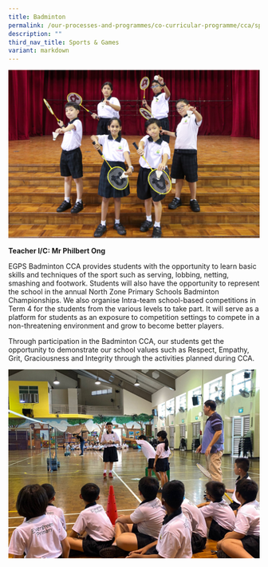 ```yaml
---
title: Badminton
permalink: /our-processes-and-programmes/co-curricular-programme/cca/sports-n-games/badminton/
description: ""
third_nav_title: Sports & Games
variant: markdown
---
```

![](/images/CCA%20Photos/img_3220.jpg)

**Teacher I/C: 	Mr Philbert Ong**


EGPS Badminton CCA provides students with the opportunity to learn basic skills and techniques of the sport such as serving, lobbing, netting, smashing and footwork. Students will also have the opportunity to represent the school in the annual North Zone Primary Schools Badminton Championships. We also organise Intra-team school-based competitions in Term 4 for the students from the various levels to take part. It will serve as a platform for students as an exposure to competition settings to compete in a non-threatening environment and grow to become better players.&nbsp;

Through participation in the Badminton CCA, our students get the opportunity to demonstrate our school values such as Respect, Empathy, Grit, Graciousness and Integrity through the activities planned during CCA.


![](/images/CCA%20Photos/Badminton/badminton2.jpeg)
